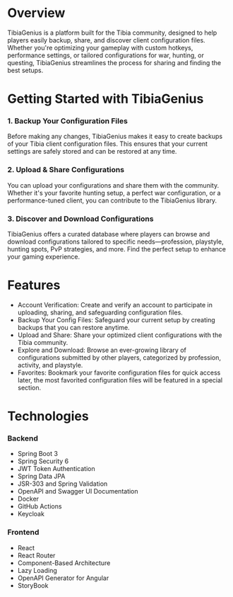 # Overview
TibiaGenius is a platform built for the Tibia community, designed to help players easily backup, share, and discover client configuration files. Whether you're optimizing your gameplay with custom hotkeys, performance settings, or tailored configurations for war, hunting, or questing, TibiaGenius streamlines the process for sharing and finding the best setups.

# Getting Started with TibiaGenius
### 1. Backup Your Configuration Files
Before making any changes, TibiaGenius makes it easy to create backups of your Tibia client configuration files. This ensures that your current settings are safely stored and can be restored at any time.
### 2. Upload & Share Configurations
You can upload your configurations and share them with the community. Whether it's your favorite hunting setup, a perfect war configuration, or a performance-tuned client, you can contribute to the TibiaGenius library.
### 3. Discover and Download Configurations
TibiaGenius offers a curated database where players can browse and download configurations tailored to specific needs—profession, playstyle, hunting spots, PvP strategies, and more. Find the perfect setup to enhance your gaming experience.

# Features
- Account Verification: Create and verify an account to participate in uploading, sharing, and safeguarding configuration files.
- Backup Your Config Files: Safeguard your current setup by creating backups that you can restore anytime.
- Upload and Share: Share your optimized client configurations with the Tibia community.
- Explore and Download: Browse an ever-growing library of configurations submitted by other players, categorized by profession, activity, and playstyle.
- Favorites: Bookmark your favorite configuration files for quick access later, the most favorited configuration files will be featured in a special section.

# Technologies
### Backend 

- Spring Boot 3
- Spring Security 6
- JWT Token Authentication
- Spring Data JPA
- JSR-303 and Spring Validation
- OpenAPI and Swagger UI Documentation
- Docker
- GitHub Actions
- Keycloak

### Frontend 

- React
- React Router
- Component-Based Architecture
- Lazy Loading
- OpenAPI Generator for Angular
- StoryBook

